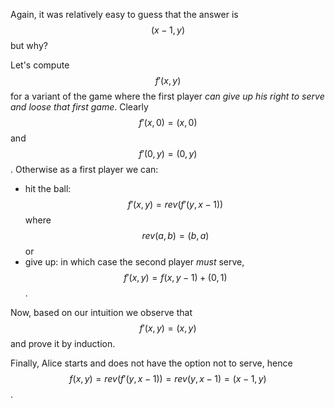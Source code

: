Again, it was relatively easy to guess that the answer is $$(x-1, y)$$ but why?

Let's compute $$f'(x, y)$$ for a variant of the game where the first player _can give up his right to serve and loose that first game_.  Clearly $$f'(x, 0) = (x, 0)$$ and $$f'(0, y) = (0, y)$$.  Otherwise as a first player we can:

* hit the ball: $$f'(x, y) = rev(f'(y, x-1))$$ where $$rev(a, b) = (b, a)$$ or
* give up: in which case the second player *must* serve, $$f'(x, y) = f(x, y-1) + (0,1)$$.

Now, based on our intuition we observe that $$f'(x, y) = (x, y)$$ and prove it by induction.

Finally, Alice starts and does not have the option not to serve, hence $$f(x, y) = rev(f'(y, x-1)) = rev(y, x-1) = (x-1, y)$$.

